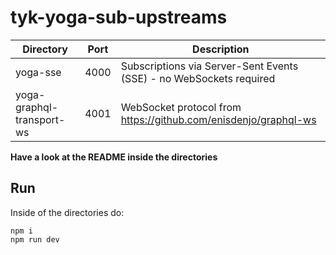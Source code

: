 # tyk-yoga-sub-upstreams

| Directory | Port | Description |
| --------- | ---- | ----------- |
| yoga-sse | 4000 | Subscriptions via Server-Sent Events (SSE) - no WebSockets required |
| yoga-graphql-transport-ws | 4001 | WebSocket protocol from https://github.com/enisdenjo/graphql-ws |

**Have a look at the README inside the directories**

## Run
Inside of the directories do:

```
npm i
npm run dev
```

